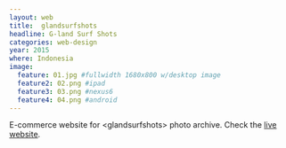 ```yaml
---
layout: web
title:  glandsurfshots
headline: G-land Surf Shots
categories: web-design
year: 2015
where: Indonesia
image:
  feature: 01.jpg #fullwidth 1680x800 w/desktop image
  feature2: 02.png #ipad
  feature3: 03.png #nexus6
  feature4: 04.png #android
---
```

E-commerce website for &lt;glandsurfshots&gt; photo archive.
Check the [live website](http://glandsurfshots.com).
